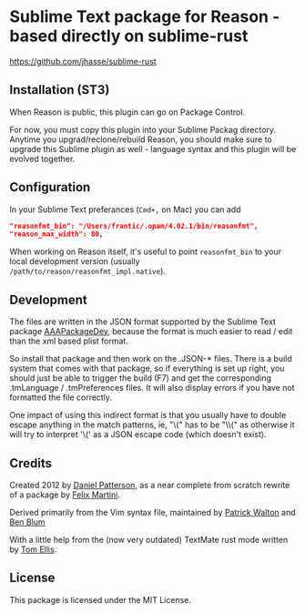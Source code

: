 # Sublime Text package for Reason - based directly on sublime-rust

https://github.com/jhasse/sublime-rust


## Installation (ST3)

When Reason is public, this plugin can go on Package Control.

For now, you must copy this plugin into your Sublime Packag directory. Anytime
you upgrad/reclone/rebuild Reason, you should make sure to upgrade this Sublime
plugin as well - language syntax and this plugin will be evolved together.

## Configuration

In your Sublime Text preferances (`Cmd+,` on Mac) you can add

```json
"reasonfmt_bin": "/Users/frantic/.opam/4.02.1/bin/reasonfmt",
"reason_max_width": 80,
```

When working on Reason itself, it's useful to point `reasonfmt_bin` to your
local development version (usually `/path/to/reason/reasonfmt_impl.native`).

## Development

The files are written in the JSON format supported by the Sublime Text
package [AAAPackageDev](https://github.com/SublimeText/AAAPackageDev),
because the format is much easier to read / edit
than the xml based plist format.

So install that package and then work on the .JSON-* files. There is a
build system that comes with that package, so if everything is set up
right, you should just be able to trigger the build (F7) and get the
corresponding .tmLanguage / .tmPreferences files. It will also display
errors if you have not formatted the file correctly.

One impact of using this indirect format is that you usually have to double
escape anything in the match patterns, ie, "\\(" has to be "\\\\(" as otherwise
it will try to interpret '\\(' as a JSON escape code (which doesn't exist).

## Credits

Created 2012 by [Daniel Patterson](mailto:dbp@riseup.net), as a near complete from
scratch rewrite of a package by [Felix Martini](https://github.com/fmartini).

Derived primarily from the Vim syntax file, maintained by
[Patrick Walton](https://github.com/pcwalton) and
[Ben Blum](https://github.com/bblum)

With a little help from the (now very outdated) TextMate rust mode written
by [Tom Ellis](https://github.com/tomgrohl).

## License

This package is licensed under the MIT License.
